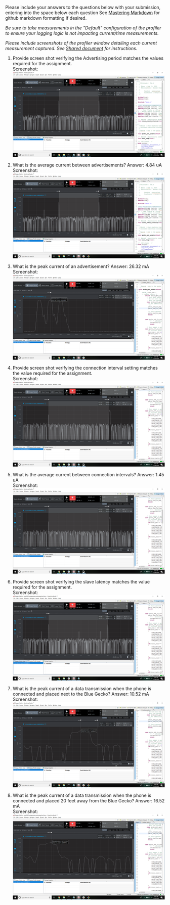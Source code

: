 Please include your answers to the questions below with your submission, entering into the space below each question
See [Mastering Markdown](https://guides.github.com/features/mastering-markdown/) for github markdown formatting if desired.

*Be sure to take measurements in the "Default" configuration of the profiler to ensure your logging logic is not impacting current/time measurements.*

*Please include screenshots of the profiler window detailing each current measurement captured.  See [Shared document](https://docs.google.com/document/d/1Ro9G2Nsr_ZXDhBYJ6YyF9CPivb--6UjhHRmVhDGySag/edit?usp=sharing) for instructions.* 

1. Provide screen shot verifying the Advertising period matches the values required for the assignment.
   <br>Screenshot:  
   ![advertising_period](screenshots/ss_ass5_question1.png)  

2. What is the average current between advertisements?
   Answer: 4.84 uA
   <br>Screenshot:  
   ![avg_current_between_advertisements](screenshots/ss_ass5_question1.png)  

3. What is the peak current of an advertisement? 
   Answer: 26.32 mA
   <br>Screenshot:  
   ![peak_current_of_advertisement](screenshots/ss_ass5_question3.png)  

4. Provide screen shot verifying the connection interval setting matches the value required for the assignment.
   <br>Screenshot: 
   ![connection_interval](screenshots/ss_ass5_question4.png)  

5. What is the average current between connection intervals?
   Answer: 1.45 uA
   <br>Screenshot:  
   ![avg_current_between_connection_intervals](screenshots/ss_ass5_question4.png)  

6. Provide screen shot verifying the slave latency matches the value required for the assignment. 
   <br>Screenshot:  
   ![slave_latency](screenshots/ss_ass5_question6.png)  

7. What is the peak current of a data transmission when the phone is connected and placed next to the Blue Gecko? 
   Answer: 10.52 mA
   <br>Screenshot:  
   ![peak_current_phone_next_to](screenshots/ss_ass5_question7.png)  
   
8. What is the peak current of a data transmission when the phone is connected and placed 20 feet away from the Blue Gecko? 
   Answer: 16.52 mA
   <br>Screenshot:  
   ![peak_current_phone_20ft_away](screenshots/ss_ass5_question8.png)  
   